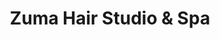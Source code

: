 ---
title: "Zuma Hair Studio & Spa"
url: /grand-junction/zuma-hair-studio-and-spa/
shop: hairdresser
---